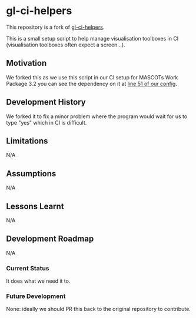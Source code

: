 # gl-ci-helpers

This repository is a fork of [gl-ci-helpers](https://github.com/pyvista/gl-ci-helpers).

This is a small setup script to help manage visualisation toolboxes in CI
(visualisation toolboxes often expect a screen...).

## Motivation

We forked this as we use this script in our CI setup for MASCOTs Work Package 3.2
you can see the dependency on it at [line 51 of our config](https://github.com/daptablade/mascots_wp3_2/blob/9283c3eb987038c8b905c946dbc5f9d43ae74a43/.circleci/config.yml#L51).

## Development History

We forked it to fix a minor problem where the program would wait for us to type
"yes" which in CI is difficult.

## Limitations

N/A

## Assumptions

N/A

## Lessons Learnt

N/A

## Development Roadmap

N/A

### Current Status

It does what we need it to.

### Future Development

None: ideally we should PR this back to the original repository to contribute.
